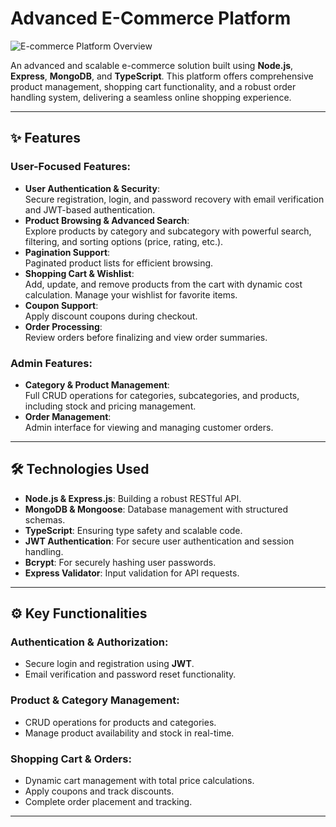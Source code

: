 # Advanced E-Commerce Platform

![E-commerce Platform Overview](./path/to/your/image.png)

An advanced and scalable e-commerce solution built using **Node.js**, **Express**, **MongoDB**, and **TypeScript**. This platform offers comprehensive product management, shopping cart functionality, and a robust order handling system, delivering a seamless online shopping experience.

---

## ✨ Features

### User-Focused Features:
- **User Authentication & Security**:  
  Secure registration, login, and password recovery with email verification and JWT-based authentication.
- **Product Browsing & Advanced Search**:  
  Explore products by category and subcategory with powerful search, filtering, and sorting options (price, rating, etc.).
- **Pagination Support**:  
  Paginated product lists for efficient browsing.
- **Shopping Cart & Wishlist**:  
  Add, update, and remove products from the cart with dynamic cost calculation. Manage your wishlist for favorite items.
- **Coupon Support**:  
  Apply discount coupons during checkout.
- **Order Processing**:  
  Review orders before finalizing and view order summaries.

### Admin Features:
- **Category & Product Management**:  
  Full CRUD operations for categories, subcategories, and products, including stock and pricing management.
- **Order Management**:  
  Admin interface for viewing and managing customer orders.

---

## 🛠️ Technologies Used

- **Node.js & Express.js**: Building a robust RESTful API.
- **MongoDB & Mongoose**: Database management with structured schemas.
- **TypeScript**: Ensuring type safety and scalable code.
- **JWT Authentication**: For secure user authentication and session handling.
- **Bcrypt**: For securely hashing user passwords.
- **Express Validator**: Input validation for API requests.

---

## ⚙️ Key Functionalities

### Authentication & Authorization:
- Secure login and registration using **JWT**.
- Email verification and password reset functionality.

### Product & Category Management:
- CRUD operations for products and categories.
- Manage product availability and stock in real-time.

### Shopping Cart & Orders:
- Dynamic cart management with total price calculations.
- Apply coupons and track discounts.
- Complete order placement and tracking.

---

